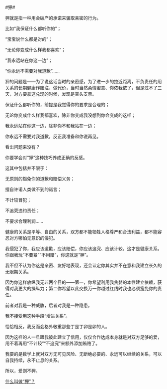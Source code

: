 #狎#

狎就是指一种用会破产的承诺来骗取亲密的行为。

比如“我保证什么都听你的”；

“宝宝说什么都是对的”；

“无论你变成什么样我都喜欢”；

“我永远站在你这一边”；

“你永远不需要对我道歉”……

狎的问题是——为了说这话当时的亲密感，为了进一步的拉近距离，不负责任的用关系的长期健康作赌注、做代价，当时当然柔情蜜意、你侬我侬了，但是过不了三天，对方要拿这兑现的时候，发现是空头支票。

保证什么都听你的，前提是我觉得你的要求是合理的；

无论你变成什么样我都喜欢，除非你变成我没想到你会变成的这样；

我永远站在你这一边，除非你不和我站在一边；

你永远不需要对我道歉，反正我准备和你说再见。

看出问题来没有？

你要学会对“狎”这种技巧养成正确的反感。

这其中包括并不限于：

无原则的豁免你的道歉和赔偿义务；

擅自许诺人类做不到的诺言；

不计较冒犯；

不追究违约责任；

不要求合理利润……



健康的关系是平等、自由的关系，双方都不能牺牲人格尊严和合法利益，都不能容忍对方哪怕无意识的侵犯。

我侵犯了你，我应该道歉，应该赔偿，你应该追究、应该计较。这才是健康关系。你跟我玩“不要紧”“不用赔”，你这就是“狎”。

我不但不认为你这是亲密、友好地表现，还会认定你其实并不在意和我建立长久的无限期关系。

因为你这样放纵我无非两个目的——第一，你希望利用我贪婪的本性建立依赖，获得对我更大的操纵力；第二你希望以此交换万一你越过红线时我也必须宽免你的责任。

前者对我是一种威胁，后者对我是一种隐患。

我不接受用这种手段“增进关系”。

恰恰相反，我反而会格外敬重那些丁是丁卯是卯的人。

因为这样的人一旦跟我彼此建立了信用，仅仅合作达成本身就是对双方足够的爱，用不着再用“不计较”“不追究”来额外添加贿赂了。

我要的是数学上就对双方无可见风险、无断绝必要的、永远可以继续的关系，可以自我持续，永不止息的关系。

所以，爱则不狎。

[什么叫做“狎”？](https://afdian.com/p/115f9166d4a911efbcd352540025c377)